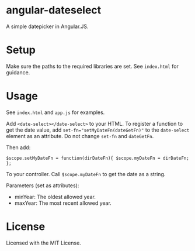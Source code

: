 # angular-dateselect
A simple datepicker in Angular.JS.

# Setup
Make sure the paths to the required libraries are set. See `index.html` for guidance.

# Usage
See `index.html` and `app.js` for examples.

Add `<date-select></date-select>` to your HTML. To register a function to get the date value, add `set-fn="setMyDateFn(dateGetFn)"` to the `date-select` element as an attribute. Do not change `set-fn` and `dateGetFn`.

Then add:

`$scope.setMyDateFn = function(dirDateFn){
  $scope.myDateFn = dirDateFn;
};`

To your controller. Call `$scope.myDateFn` to get the date as a string.

Parameters (set as attributes):
* minYear: The oldest allowed year.
* maxYear: The most recent allowed year.

# License
Licensed with the MIT License.
